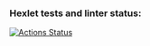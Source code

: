 ### Hexlet tests and linter status:
[![Actions Status](https://github.com/Allexxandr/python-project-lvl3/workflows/hexlet-check/badge.svg)](https://github.com/Allexxandr/python-project-lvl3/actions)